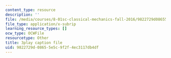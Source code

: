 ```yaml
---
content_type: resource
description: ''
file: /media/courses/8-01sc-classical-mechanics-fall-2016/9822729d08655e5c9f2f4ec3117db4df_V-fy33vi-64.vtt
file_type: application/x-subrip
learning_resource_types: []
ocw_type: OCWFile
resourcetype: Other
title: 3play caption file
uid: 9822729d-0865-5e5c-9f2f-4ec3117db4df
---
```

